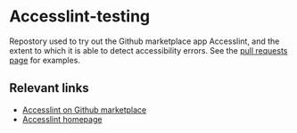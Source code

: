 # Accesslint-testing

Repostory used to try out the Github marketplace app Accesslint, and the extent to which it is able to detect accessibility errors.
See the [pull requests page](https://github.com/martin-harestad/Accesslint-testing/pulls) for examples.

## Relevant links
- [Accesslint on Github marketplace](https://github.com/marketplace/accesslint)
- [Accesslint homepage](https://accesslint.com/)
